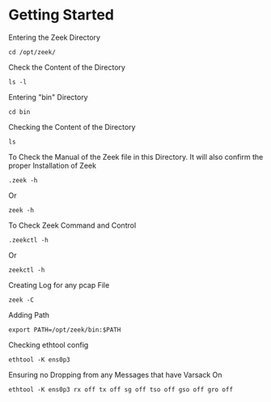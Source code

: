 # Getting Started
Entering the Zeek Directory
```
cd /opt/zeek/
```
Check the Content of the Directory
```
ls -l
```
Entering "bin" Directory
```
cd bin
```
Checking the Content of the Directory
```
ls
```
To Check the Manual of the Zeek file in this Directory. It will also confirm the proper Installation of Zeek
```
.zeek -h
```
Or
```
zeek -h
```

To Check Zeek Command and Control
```
.zeekctl -h
```
Or
```
zeekctl -h
```

Creating Log for any pcap File
```
zeek -C
```
Adding Path
```
export PATH=/opt/zeek/bin:$PATH
```
Checking ethtool config
```
ethtool -K ens0p3
```
Ensuring no Dropping from any Messages that have Varsack On
```
ethtool -K ens0p3 rx off tx off sg off tso off gso off gro off
